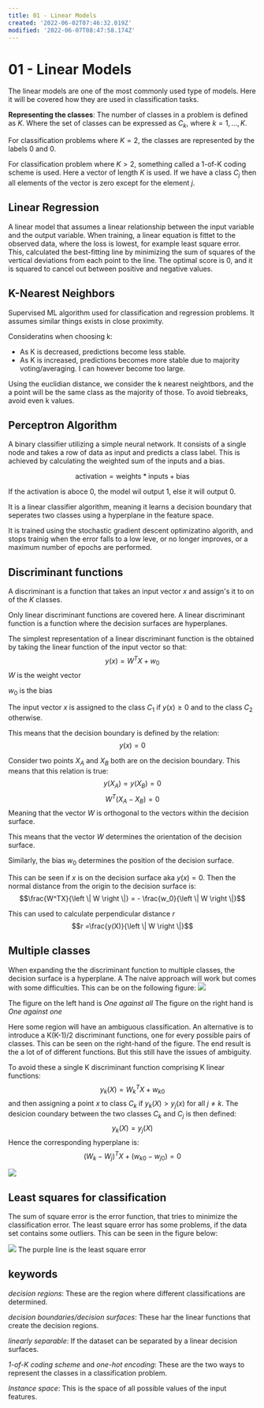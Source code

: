 ```yaml
---
title: 01 - Linear Models
created: '2022-06-02T07:46:32.019Z'
modified: '2022-06-07T08:47:58.174Z'
---
```


# 01 - Linear Models

The linear models are one of the most commonly used type of models.
Here it will be covered how they are used in classification tasks.

**Representing the classes**: 
The number of classes in a problem is defined as $K$. Where the set of classes can be expressed as $C_k$, where $k=1,\dots,K$.

For classification problems where $K=2$, the classes are represented by the labels $0$ and $0$.

For classification problem where $K>2$, something called a 1-of-K coding scheme is used. Here a vector of length $K$ is used. If we have a class $C_j$ then all elements of the vector is zero except for the element $j$.

## Linear Regression

A linear model that assumes a linear relationship between the input variable and the output variable. When training, a linear equation is fittet to the observed data, where the loss is lowest, for example least square error. This, calculated the best-fitting line by minimizing the sum of squares of the vertical deviations from each point to the line. The optimal score is 0, and it is squared to cancel out between positive and negative values.

## K-Nearest Neighbors

Supervised ML algorithm used for classification and regression problems. It assumes similar things exists in close proximity.

Consideratins when choosing k:
- As K is decreased, predictions become less stable.
- As K is increased, predictions becomes more stable due to majority voting/averaging. I can however become too large.

Using the euclidian distance, we consider the k nearest neightbors, and the a point will be the same class as the majority of those. To avoid tiebreaks, avoid even k values.

## Perceptron Algorithm

A binary classifier utilizing a simple neural network. It consists of a single node and takes a row of data as input and predicts a class label. This is achieved by calculating the weighted sum of the inputs and a bias.

$$\text{activation} = \text{weights} * \text{inputs} + \text{bias}$$

If the activation is aboce 0, the model wil output 1, else it will output 0.

It is a linear classifier algorithm, meaning it learns a decision boundary that seperates two classes using a hyperplane in the feature space.

It is trained using the stochastic gradient descent optimizatino algorith, and stops trainig when the error falls to a low leve, or no longer improves, or a maximum number of epochs are performed.

## Discriminant functions
A discriminant is a function that takes an input vector $x$ and assign's it to on of the $K$ classes. 

Only linear discriminant functions are covered here.
A linear discriminant function is a function where the decision surfaces are hyperplanes.

The simplest representation of a linear discriminant function is the obtained by taking the linear function of the input vector so that:
$$y(x)=W^TX+w_0$$
$W$ is the weight vector

$w_0$ is the bias

The input vector $x$ is assigned to the class $C_1$ if $y(x)\geq 0$ and to the class $C_2$ otherwise.

This means that the decision boundary is defined by the relation:
$$y(x)=0$$

Consider two points $X_A$ and $X_B$ both are on the decision boundary.
This means that this relation is true:
$$y(X_A)=y(X_B)=0$$
$$W^T(X_A-X_B)=0$$
Meaning that the vector $W$ is orthogonal to the vectors within the decision surface.

This means that the vector $W$ determines the orientation of the decision surface.

Similarly, the bias $w_0$ determines the position of the decision surface.

This can be seen if $x$ is on the decision surface aka $y(x)=0$.
Then the normal distance from the origin to the decision surface is:
$$\frac{W^TX}{\left \| W \right \|} = - \frac{w_0}{\left \| W \right \|}$$

This can used to calculate perpendicular distance $r$
$$r =\frac{y(X)}{\left \| W \right \|}$$

## Multiple classes
When expanding the the discriminant function to multiple classes, the decision surface is a hyperplane. A The naive approach will work but comes with some difficulties. This can be on the following figure:
![](@attachment/stufflin.png)

The figure on the left hand is *One against all*
The figure on the right hand is *One against one*

Here some region will have an ambiguous classification.
An alternative is to introduce a K(K-1)/2 discriminant functions, one for every possible pairs of classes. This can be seen on the right-hand of the figure. The end result is the  a lot of of different functions.
But this still have the issues of ambiguity.

To avoid these a single K discriminant function comprising K linear functions:
$$y_k(X) = W_{k}^{T}X+w_{k0}$$
and then assigning a point $x$ to class $C_k$ if $y_k(X) > y_j(x)$ for all $j\neq k$. The desicion coundary between the two classes $C_k$ and $C_j$ is then defined:
$$y_k(X) = y_j(X)$$
Hence the corresponding hyperplane is:
$$(W_k-W_j)^TX+(w_{k0}-{w_{j0}})=0$$

![](@attachment/stuffmul.png)

## Least squares for classification
The sum of square error is the error function, that tries to minimize the classification error.
The least square error has some problems, if the data set contains some outliers.
This can be seen in the figure below:

![](@attachment/stufflsq.png)
The purple line is the least square error

## keywords

*decision regions*: These are the region where different classifications are determined.

*decision boundaries/decision surfaces*: These har the linear functions that create the decision regions.

*linearly separable*: If the dataset can be separated by a linear decision surfaces.

*1-of-K coding scheme* and *one-hot encoding*: These are the two ways to represent the classes in a classification problem.

*Instance space*: This is the space of all possible values of the input features.

